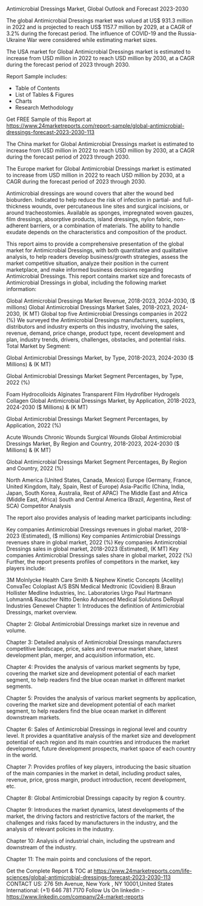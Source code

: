 Antimicrobial Dressings Market, Global Outlook and Forecast 2023-2030

The global Antimicrobial Dressings market was valued at US$ 931.3 million in 2022 and is projected to reach US$ 1157.7 million by 2029, at a CAGR of 3.2% during the forecast period. The influence of COVID-19 and the Russia-Ukraine War were considered while estimating market sizes.

The USA market for Global Antimicrobial Dressings market is estimated to increase from USD million in 2022 to reach USD million by 2030, at a CAGR during the forecast period of 2023 through 2030.

Report Sample includes:
- Table of Contents
- List of Tables & Figures
- Charts
- Research Methodology

Get FREE Sample of this Report at https://www.24marketreports.com/report-sample/global-antimicrobial-dressings-forecast-2023-2030-113

The China market for Global Antimicrobial Dressings market is estimated to increase from USD million in 2022 to reach USD million by 2030, at a CAGR during the forecast period of 2023 through 2030.

The Europe market for Global Antimicrobial Dressings market is estimated to increase from USD million in 2022 to reach USD million by 2030, at a CAGR during the forecast period of 2023 through 2030.

Antimicrobial dressings are wound covers that alter the wound bed bioburden. Indicated to help reduce the risk of infection in partial- and full-thickness wounds, over percutaneous line sites and surgical incisions, or around tracheostomies. Available as sponges, impregnated woven gauzes, film dressings, absorptive products, island dressings, nylon fabric, non-adherent barriers, or a combination of materials. The ability to handle exudate depends on the characteristics and composition of the product.

This report aims to provide a comprehensive presentation of the global market for Antimicrobial Dressings, with both quantitative and qualitative analysis, to help readers develop business/growth strategies, assess the market competitive situation, analyze their position in the current marketplace, and make informed business decisions regarding Antimicrobial Dressings. This report contains market size and forecasts of Antimicrobial Dressings in global, including the following market information:

Global Antimicrobial Dressings Market Revenue, 2018-2023, 2024-2030, ($ millions)
Global Antimicrobial Dressings Market Sales, 2018-2023, 2024-2030, (K MT)
Global top five Antimicrobial Dressings companies in 2022 (%)
We surveyed the Antimicrobial Dressings manufacturers, suppliers, distributors and industry experts on this industry, involving the sales, revenue, demand, price change, product type, recent development and plan, industry trends, drivers, challenges, obstacles, and potential risks. Total Market by Segment:

Global Antimicrobial Dressings Market, by Type, 2018-2023, 2024-2030 ($ Millions) & (K MT)

Global Antimicrobial Dressings Market Segment Percentages, by Type, 2022 (%)

Foam
Hydrocolloids
Alginates
Transparent Film
Hydrofiber
Hydrogels
Collagen
Global Antimicrobial Dressings Market, by Application, 2018-2023, 2024-2030 ($ Millions) & (K MT)

Global Antimicrobial Dressings Market Segment Percentages, by Application, 2022 (%)

Acute Wounds
Chronic Wounds
Surgical Wounds
Global Antimicrobial Dressings Market, By Region and Country, 2018-2023, 2024-2030 ($ Millions) & (K MT)

Global Antimicrobial Dressings Market Segment Percentages, By Region and Country, 2022 (%)

North America (United States, Canada, Mexico)
Europe (Germany, France, United Kingdom, Italy, Spain, Rest of Europe)
Asia-Pacific (China, India, Japan, South Korea, Australia, Rest of APAC)
The Middle East and Africa (Middle East, Africa)
South and Central America (Brazil, Argentina, Rest of SCA)
Competitor Analysis

The report also provides analysis of leading market participants including:

Key companies Antimicrobial Dressings revenues in global market, 2018-2023 (Estimated), ($ millions)
Key companies Antimicrobial Dressings revenues share in global market, 2022 (%)
Key companies Antimicrobial Dressings sales in global market, 2018-2023 (Estimated), (K MT)
Key companies Antimicrobial Dressings sales share in global market, 2022 (%)
Further, the report presents profiles of competitors in the market, key players include:

3M
Molnlycke Health Care
Smith & Nephew
Kinetic Concepts (Acellity)
ConvaTec
Coloplast A/S
BSN Medical
Medtronic (Covidien)
B.Braun
Hollister
Medline Industries, Inc.
Laboratories Urgo
Paul Hartmann
Lohmann& Rauscher
Nitto Denko
Advanced Medical Solutions
DeRoyal Industries
Genewel
Chapter 1: Introduces the definition of Antimicrobial Dressings, market overview.

Chapter 2: Global Antimicrobial Dressings market size in revenue and volume.

Chapter 3: Detailed analysis of Antimicrobial Dressings manufacturers competitive landscape, price, sales and revenue market share, latest development plan, merger, and acquisition information, etc.

Chapter 4: Provides the analysis of various market segments by type, covering the market size and development potential of each market segment, to help readers find the blue ocean market in different market segments.

Chapter 5: Provides the analysis of various market segments by application, covering the market size and development potential of each market segment, to help readers find the blue ocean market in different downstream markets.

Chapter 6: Sales of Antimicrobial Dressings in regional level and country level. It provides a quantitative analysis of the market size and development potential of each region and its main countries and introduces the market development, future development prospects, market space of each country in the world.

Chapter 7: Provides profiles of key players, introducing the basic situation of the main companies in the market in detail, including product sales, revenue, price, gross margin, product introduction, recent development, etc.

Chapter 8: Global Antimicrobial Dressings capacity by region & country.

Chapter 9: Introduces the market dynamics, latest developments of the market, the driving factors and restrictive factors of the market, the challenges and risks faced by manufacturers in the industry, and the analysis of relevant policies in the industry.

Chapter 10: Analysis of industrial chain, including the upstream and downstream of the industry.

Chapter 11: The main points and conclusions of the report.

Get the Complete Report & TOC at https://www.24marketreports.com/life-sciences/global-antimicrobial-dressings-forecast-2023-2030-113
CONTACT US:
276 5th Avenue, New York , NY 10001,United States
International: (+1) 646 781 7170
Follow Us On linkedin :- https://www.linkedin.com/company/24-market-reports
